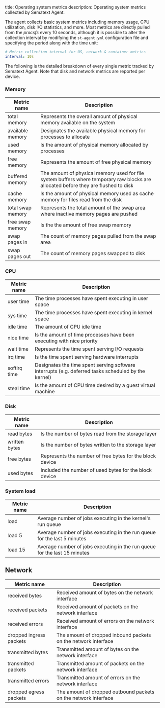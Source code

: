 title: Operating system metrics
description: Operating system metrics collected by Sematext Agent.

The agent collects basic system metrics including memory usage, CPU utilization, disk I/O statistics, and more. Most metrics are directly pulled from the _procsfs_ every 10 seconds, although it is possible to alter the collection interval by modifying the `st-agent.yml` configuration file and specifying the period along with the time unit:

```yaml
# Metric collection interval for OS, network & container metrics
interval: 10s
```

The following is the detailed breakdown of every single metric tracked by Sematext Agent. Note that disk and network metrics are reported per device.

### Memory

| Metric name       | Description |
| ------------------|-------------|
| total memory      | Represents the overall amount of physical memory available on the system |
| available memory  | Designates the available physical memory for processes to allocate       |   
| used memory       | Is the amount of physical memory allocated by processes     |
| free memory       | Represents the amount of free physical memory     |
| buffered memory   | The amount of physical memory used for file system buffers where temporary raw blocks are allocated before they are flushed to disk|
| cache memory      | Is the amount of physical memory used as cache memory for files read from the disk |
| total swap memory | Represents the total amount of the swap area where inactive memory pages are pushed |
| free swap memory  | Is the the amount of free swap memory |
| swap pages in     | The count of memory pages pulled from the swap area |
| swap pages out    | The count of memory pages swapped to disk |

### CPU

| Metric name       | Description |
| ------------------|-------------|
| user time         | The time processes have spent executing in user space |
| sys time          | The time processes have spent executing in kernel space |
| idle time         | The amount of CPU idle time |
| nice time         | Is the amount of time processes have been executing with nice priority|
| wait time         | Represents the time spent serving I/O requests |
| irq time          | Is the time spent serving hardware interrupts |
| softirq time      | Designates the time spent serving software interrupts (e.g. deferred tasks scheduled by the kernel) |
| steal time        | Is the amount of CPU time desired by a guest virtual machine |

### Disk

| Metric name       | Description |
| ------------------|-------------|
| read bytes        | Is the number of bytes read from the storage layer |
| written bytes     | Is the number of bytes written to the storage layer |
| free bytes        | Represents the number of free bytes for the block device |
| used bytes        | Included the number of used bytes for the block device |

### System load

| Metric name       | Description |
| ------------------|-------------|
| load              | Average number of jobs executing in the kernel's run queue |
| load 5            | Average number of jobs executing in the run queue for the last 5 minutes |
| load 15           | Average number of jobs executing in the run queue for the last 15 minutes |

## Network

| Metric name             | Description |
| ------------------------|-------------|
| received bytes          | Received amount of bytes on the network interface |
| received packets        | Received amount of packets on the network interface |
| received errors         | Received amount of errors on the network interface |
| dropped ingress packets | The amount of dropped inbound packets on the network interface |
| transmitted bytes       | Transmitted amount of bytes on the network interface |
| transmitted packets     | Transmitted amount of packets on the network interface |
| transmitted errors      | Transmitted amount of errors on the network interface |
| dropped egress packets  | The amount of dropped outbound packets on the network interface |
